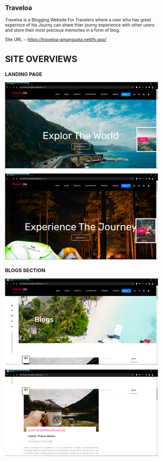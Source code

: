 ## Traveloa
Traveloa is a Blogging Website For Travelers 
where a user who has great experince of his Journy 
can share thier journy experience with other users and 
store their most precious memories in a form of blog.


Site URL :- https://traveloa-amangupta.netlify.app/


# SITE OVERVIEWS

### LANDING PAGE

![img1](/site_overview/1.png)

![img1](/site_overview/2.png)

### BLOGS SECTION


![img1](/site_overview/3.png)

![img1](/site_overview/4.png)
